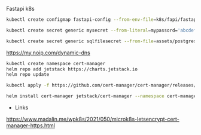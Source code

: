 Fastapi k8s

```bash
kubectl create configmap fastapi-config --from-env-file=k8s/fapi/fastapi.env

kubectl create secret generic mysecret --from-literal=mypassord='abcdefh1234' --from-literal=myapikey='12345678'

kubectl create secret generic sqlfilesecret --from-file=assets/postgres/init.sql

```

https://my.noip.com/dynamic-dns

```bash
kubectl create namespace cert-manager
helm repo add jetstack https://charts.jetstack.io
helm repo update

kubectl apply -f https://github.com/cert-manager/cert-manager/releases/download/v1.8.0/cert-manager.crds.yaml

helm install cert-manager jetstack/cert-manager --namespace cert-manager --create-namespace --version v1.8.0
```
* Links

https://www.madalin.me/wpk8s/2021/050/microk8s-letsencrypt-cert-manager-https.html
